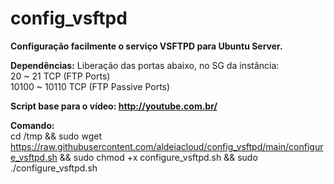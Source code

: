 # config_vsftpd
<b>Configuração facilmente o serviço VSFTPD para Ubuntu Server.</b>

<b>Dependências:</b> Liberação das portas abaixo, no SG da instância:<br>
20 ~ 21 TCP (FTP Ports)<br>
10100 ~ 10110 TCP (FTP Passive Ports)<br>

<b>Script base para o vídeo: http://youtube.com.br/</b>



<b>Comando:</b><br>
cd /tmp && sudo wget https://raw.githubusercontent.com/aldeiacloud/config_vsftpd/main/configure_vsftpd.sh && sudo chmod +x configure_vsftpd.sh && sudo ./configure_vsftpd.sh 

